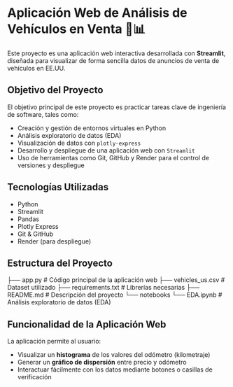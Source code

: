 # Aplicación Web de Análisis de Vehículos en Venta 🚗📊

Este proyecto es una aplicación web interactiva desarrollada con **Streamlit**, diseñada para visualizar de forma sencilla datos de anuncios de venta de vehículos en EE.UU.

## Objetivo del Proyecto

El objetivo principal de este proyecto es practicar tareas clave de ingeniería de software, tales como:
- Creación y gestión de entornos virtuales en Python
- Análisis exploratorio de datos (EDA)
- Visualización de datos con `plotly-express`
- Desarrollo y despliegue de una aplicación web con `Streamlit`
- Uso de herramientas como Git, GitHub y Render para el control de versiones y despliegue

## Tecnologías Utilizadas

- Python
- Streamlit
- Pandas
- Plotly Express
- Git & GitHub
- Render (para despliegue)

## Estructura del Proyecto

├── app.py # Código principal de la aplicación web
├── vehicles_us.csv # Dataset utilizado
├── requirements.txt # Librerías necesarias
├── README.md # Descripción del proyecto
└── notebooks
└── EDA.ipynb # Análisis exploratorio de datos (EDA)


## Funcionalidad de la Aplicación Web

La aplicación permite al usuario:
- Visualizar un **histograma** de los valores del odómetro (kilometraje)
- Generar un **gráfico de dispersión** entre precio y odómetro
- Interactuar fácilmente con los datos mediante botones o casillas de verificación

